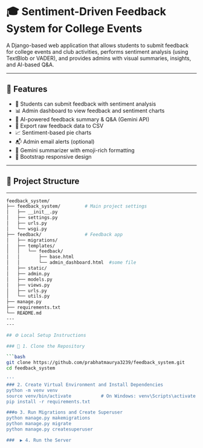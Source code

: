 # 🎓 Sentiment-Driven Feedback System for College Events

A Django-based web application that allows students to submit feedback for college events and club activities, performs sentiment analysis (using TextBlob or VADER), and provides admins with visual summaries, insights, and AI-based Q&A.

---

## 🚀 Features

- 📝 Students can submit feedback with sentiment analysis
- 📊 Admin dashboard to view feedback and sentiment charts
- 🤖 AI-powered feedback summary & Q&A (Gemini API)
- 📄 Export raw feedback data to CSV
- 📈 Sentiment-based pie charts
- 📬 Admin email alerts (optional)
- 🧠 Gemini summarizer with emoji-rich formatting
- 🎨 Bootstrap responsive design

---

## 📁 Project Structure
---
```bash
feedback_system/
├── feedback_system/         # Main project settings
│   ├── __init__.py
│   ├── settings.py
│   ├── urls.py
│   └── wsgi.py
├── feedback/                # Feedback app
│   ├── migrations/
│   ├── templates/
│   │   └── feedback/
│   │       ├── base.html
│   │       └── admin_dashboard.html  #some file
│   ├── static/
│   ├── admin.py
│   ├── models.py
│   ├── views.py
│   ├── urls.py
│   └── utils.py
├── manage.py
├── requirements.txt
└── README.md
---
---

## ⚙️ Local Setup Instructions

### 🔁 1. Clone the Repository

```bash
git clone https://github.com/prabhatmaurya3239/feedback_system.git
cd feedback_system

'''
### 2. Create Virtual Environment and Install Dependencies
python -m venv venv
source venv/bin/activate           # On Windows: venv\Scripts\activate
pip install -r requirements.txt

###⚙️ 3. Run Migrations and Create Superuser
python manage.py makemigrations
python manage.py migrate
python manage.py createsuperuser

###  ▶️ 4. Run the Server

